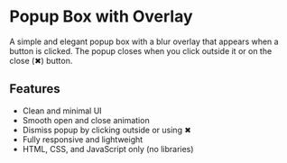 #  Popup Box with Overlay

A simple and elegant popup box with a blur overlay that appears when a button is clicked. The popup closes when you click outside it or on the close (✖) button.

##  Features

- Clean and minimal UI
- Smooth open and close animation
- Dismiss popup by clicking outside or using ✖
- Fully responsive and lightweight
- HTML, CSS, and JavaScript only (no libraries)
